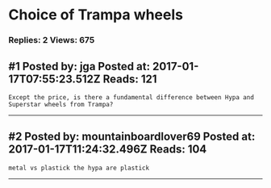 # Choice of Trampa wheels

### Replies: 2 Views: 675

## \#1 Posted by: jga Posted at: 2017-01-17T07:55:23.512Z Reads: 121

```
Except the price, is there a fundamental difference between Hypa and Superstar wheels from Trampa?
```

---
## \#2 Posted by: mountainboardlover69 Posted at: 2017-01-17T11:24:32.496Z Reads: 104

```
metal vs plastick the hypa are plastick
```

---
